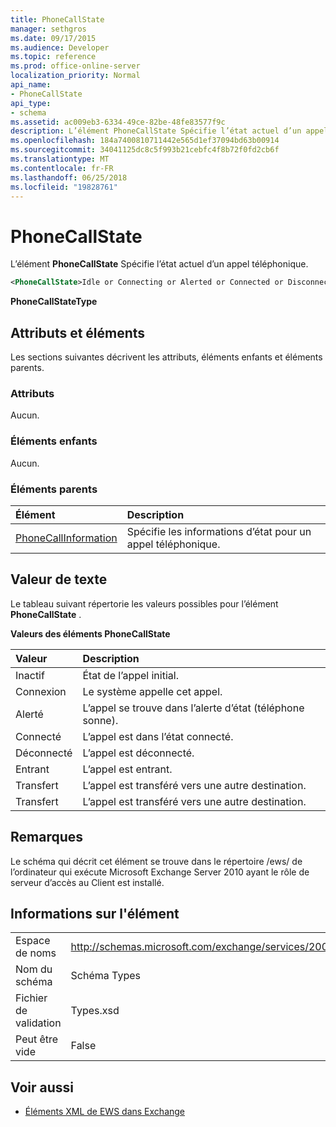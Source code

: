 ```yaml
---
title: PhoneCallState
manager: sethgros
ms.date: 09/17/2015
ms.audience: Developer
ms.topic: reference
ms.prod: office-online-server
localization_priority: Normal
api_name:
- PhoneCallState
api_type:
- schema
ms.assetid: ac009eb3-6334-49ce-82be-48fe83577f9c
description: L’élément PhoneCallState Spécifie l’état actuel d’un appel téléphonique.
ms.openlocfilehash: 184a7400810711442e565d1ef37094bd63b00914
ms.sourcegitcommit: 34041125dc8c5f993b21cebfc4f8b72f0fd2cb6f
ms.translationtype: MT
ms.contentlocale: fr-FR
ms.lasthandoff: 06/25/2018
ms.locfileid: "19828761"
---
```

# <a name="phonecallstate"></a>PhoneCallState

L’élément **PhoneCallState** Spécifie l’état actuel d’un appel téléphonique. 
  
```xml
<PhoneCallState>Idle or Connecting or Alerted or Connected or Disconnected or Incoming or Transferring or Forwarding</PhoneCallState>
```

 **PhoneCallStateType**
## <a name="attributes-and-elements"></a>Attributs et éléments

Les sections suivantes décrivent les attributs, éléments enfants et éléments parents.
  
### <a name="attributes"></a>Attributs

Aucun.
  
### <a name="child-elements"></a>Éléments enfants

Aucun.
  
### <a name="parent-elements"></a>Éléments parents

|**Élément**|**Description**|
|:-----|:-----|
|[PhoneCallInformation](phonecallinformation.md) <br/> |Spécifie les informations d’état pour un appel téléphonique.  <br/> |
   
## <a name="text-value"></a>Valeur de texte

Le tableau suivant répertorie les valeurs possibles pour l’élément **PhoneCallState** . 
  
**Valeurs des éléments PhoneCallState**

|**Valeur**|**Description**|
|:-----|:-----|
|Inactif  <br/> |État de l’appel initial.  <br/> |
|Connexion  <br/> |Le système appelle cet appel.  <br/> |
|Alerté  <br/> |L’appel se trouve dans l’alerte d’état (téléphone sonne).  <br/> |
|Connecté  <br/> |L’appel est dans l’état connecté.  <br/> |
|Déconnecté  <br/> |L’appel est déconnecté.  <br/> |
|Entrant  <br/> |L’appel est entrant.  <br/> |
|Transfert  <br/> |L’appel est transféré vers une autre destination.  <br/> |
|Transfert  <br/> |L’appel est transféré vers une autre destination.  <br/> |
   
## <a name="remarks"></a>Remarques

Le schéma qui décrit cet élément se trouve dans le répertoire /ews/ de l’ordinateur qui exécute Microsoft Exchange Server 2010 ayant le rôle de serveur d’accès au Client est installé.
  
## <a name="element-information"></a>Informations sur l'élément

|||
|:-----|:-----|
|Espace de noms  <br/> |http://schemas.microsoft.com/exchange/services/2006/types  <br/> |
|Nom du schéma  <br/> |Schéma Types  <br/> |
|Fichier de validation  <br/> |Types.xsd  <br/> |
|Peut être vide  <br/> |False  <br/> |
   
## <a name="see-also"></a>Voir aussi



- [Éléments XML de EWS dans Exchange](ews-xml-elements-in-exchange.md)

